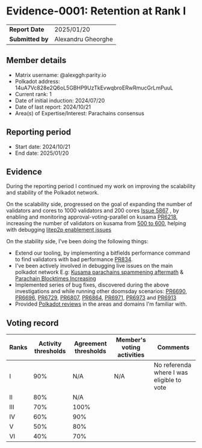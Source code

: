 # Evidence-0001: Retention at Rank I

|                 |                                                                                             |
| --------------- | ------------------------------------------------------------------------------------------- |
| **Report Date** | 2025/01/20                                                                                  |
| **Submitted by**| Alexandru Gheorghe                                                                          |


## Member details

- Matrix username: @alexggh:parity.io
- Polkadot address: 14uA7Vc828e2Q6oL5GBHP9UzTkEvwqbroERwRmucGrLmPuuL
- Current rank: 1
- Date of initial induction: 2024/07/20
- Date of last report: 2024/10/21
- Area(s) of Expertise/Interest: Parachains consensus


## Reporting period

- Start date: 2024/10/21
- End date: 2025/01/20


## Evidence
During the reporting period I continued my work on improving the scalability and stability of the Polkadot network.

On the scalability side, progressed on the goal of expanding the number of validators and cores to 1000 validators and 200 cores [Issue 5867](https://github.com/paritytech/polkadot-sdk/issues/5867)
, by enabling and monitoring approval-voting-parallel on kusama [PR6218](https://github.com/paritytech/polkadot-sdk/pull/6218), increasing
the number of validators on kusama from [500 to 600](https://kusama.subsquare.io/referenda/484), helping with debugging [litep2p enablement issues](https://github.com/paritytech/polkadot-sdk/issues/7076#issuecomment-2589613046) 

On the stability side, I've been doing the following things:
- Extend our tooling, by implementing a bitfields performance command to find validators with bad performance [PR834](https://github.com/paritytech/polkadot-introspector/pull/834).
- I've been actively involved in debugging live issues on the main polkadot network E.g: [Kusama parachains spammening aftermath](https://forum.polkadot.network/t/2025-11-25-kusama-parachains-spammening-aftermath/11108/3) & [
Parachain Blocktimes Increasing
](https://github.com/paritytech/polkadot-sdk/issues/6910#issuecomment-2555655711)
- Implemented series of bug fixes, discovered during the above investigations and while running other doomsday scenarios: [PR6690](https://github.com/paritytech/polkadot-sdk/pull/6690), [PR6696](https://github.com/paritytech/polkadot-sdk/pull/6696), [PR6729](https://github.com/paritytech/polkadot-sdk/pull/6729), [PR6807](https://github.com/paritytech/polkadot-sdk/pull/6807), [PR6864](https://github.com/paritytech/polkadot-sdk/pull/6864), [PR6971](https://github.com/paritytech/polkadot-sdk/pull/6971), [PR6973](https://github.com/paritytech/polkadot-sdk/pull/6973) and [PR6913](https://github.com/paritytech/polkadot-sdk/pull/6913)
- Provided [Polkadot reviews](https://github.com/paritytech/polkadot-sdk/pulls?q=is%3Apr+reviewed-by%3Aalexggh+sort%3Aupdated-desc) in the areas and domains I'm familiar with.



## Voting record

|  Ranks | Activity thresholds | Agreement thresholds | Member's voting activities | Comments |
|---|---|---|---|---|
|I  |90%   |N/A   |N/A | No referenda where I was eligible to vote  |
|II |80%   |N/A   |   |  |
|III|70%   |100%  |   |  |
|IV |60%   |90%   |   |  |
|V  |50%   |80%   |   |  |
|VI |40%   |70%   |   |  |

